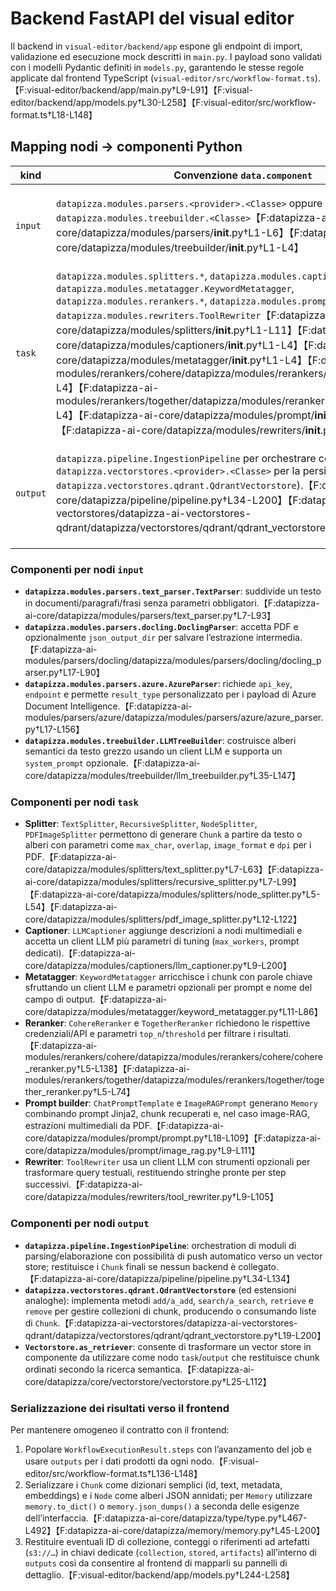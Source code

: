# Backend FastAPI del visual editor

Il backend in `visual-editor/backend/app` espone gli endpoint di import, validazione ed esecuzione mock descritti in `main.py`. I payload sono validati con i modelli Pydantic definiti in `models.py`, garantendo le stesse regole applicate dal frontend TypeScript (`visual-editor/src/workflow-format.ts`).【F:visual-editor/backend/app/main.py†L9-L91】【F:visual-editor/backend/app/models.py†L30-L258】【F:visual-editor/src/workflow-format.ts†L18-L148】 

## Mapping nodi → componenti Python

| kind | Convenzione `data.component` | Tipo di risultato previsto | Serializzazione consigliata |
| --- | --- | --- | --- |
| `input` | `datapizza.modules.parsers.<provider>.<Classe>` oppure `datapizza.modules.treebuilder.<Classe>`【F:datapizza-ai-core/datapizza/modules/parsers/__init__.py†L1-L6】【F:datapizza-ai-core/datapizza/modules/treebuilder/__init__.py†L1-L4】 | Oggetti `Node` che rappresentano alberi documentali.【F:datapizza-ai-core/datapizza/type/type.py†L353-L424】 | Convertire ricorsivamente in dizionari con `node.node_type.value`, `node.metadata` e `children`, quindi restituire nel campo `outputs` del `WorkflowExecutionResult` (es. `outputs.nodeOutputs[nodeId]`).【F:visual-editor/src/workflow-format.ts†L136-L148】 |
| `task` | `datapizza.modules.splitters.*`, `datapizza.modules.captioners.LLMCaptioner`, `datapizza.modules.metatagger.KeywordMetatagger`, `datapizza.modules.rerankers.*`, `datapizza.modules.prompt.*`, `datapizza.modules.rewriters.ToolRewriter`【F:datapizza-ai-core/datapizza/modules/splitters/__init__.py†L1-L11】【F:datapizza-ai-core/datapizza/modules/captioners/__init__.py†L1-L4】【F:datapizza-ai-core/datapizza/modules/metatagger/__init__.py†L1-L4】【F:datapizza-ai-modules/rerankers/cohere/datapizza/modules/rerankers/cohere/__init__.py†L1-L4】【F:datapizza-ai-modules/rerankers/together/datapizza/modules/rerankers/together/__init__.py†L1-L4】【F:datapizza-ai-core/datapizza/modules/prompt/__init__.py†L1-L4】【F:datapizza-ai-core/datapizza/modules/rewriters/__init__.py†L1-L4】 | Varia a seconda del modulo: liste di `Chunk`, `Node` aggiornati, stringhe, oggetti `Memory`.【F:datapizza-ai-core/datapizza/modules/splitters/text_splitter.py†L27-L61】【F:datapizza-ai-core/datapizza/modules/captioners/llm_captioner.py†L100-L164】【F:datapizza-ai-core/datapizza/modules/metatagger/keyword_metatagger.py†L38-L86】【F:datapizza-ai-modules/rerankers/cohere/datapizza/modules/rerankers/cohere/cohere_reranker.py†L66-L138】【F:datapizza-ai-core/datapizza/modules/prompt/prompt.py†L34-L96】【F:datapizza-ai-core/datapizza/modules/rewriters/tool_rewriter.py†L38-L93】 | Serializzare `Chunk` come dict (`id`, `text`, `metadata`, `embeddings` se presenti), i `Node` come descritto per gli input, le stringhe direttamente e le `Memory` con `memory.to_dict()`.【F:datapizza-ai-core/datapizza/type/type.py†L467-L492】【F:datapizza-ai-core/datapizza/memory/memory.py†L45-L200】 Inserire i risultati nel campo `outputs` usando chiavi esplicite (es. `taskOutputs`). |
| `output` | `datapizza.pipeline.IngestionPipeline` per orchestrare componenti e `datapizza.vectorstores.<provider>.<Classe>` per la persistenza (es. `datapizza.vectorstores.qdrant.QdrantVectorstore`).【F:datapizza-ai-core/datapizza/pipeline/pipeline.py†L34-L200】【F:datapizza-ai-vectorstores/datapizza-ai-vectorstores-qdrant/datapizza/vectorstores/qdrant/qdrant_vectorstore.py†L19-L200】 | Operazioni di persistenza o recupero su collezioni di `Chunk`; le pipeline possono restituire `Chunk[]` se nessun vector store è configurato.【F:datapizza-ai-core/datapizza/pipeline/pipeline.py†L61-L134】 | Confermare l’esito in `outputs` (es. `{"collection": ..., "stored": n}`) e serializzare eventuali `Chunk` come sopra. Le risposte di ricerca possono essere inviate al frontend sotto `outputs.retrieval` mantenendo l’ordine fornito dal retriever.【F:datapizza-ai-core/datapizza/core/vectorstore/vectorstore.py†L25-L112】 |

### Componenti per nodi `input`

- **`datapizza.modules.parsers.text_parser.TextParser`**: suddivide un testo in documenti/paragrafi/frasi senza parametri obbligatori.【F:datapizza-ai-core/datapizza/modules/parsers/text_parser.py†L7-L93】 
- **`datapizza.modules.parsers.docling.DoclingParser`**: accetta PDF e opzionalmente `json_output_dir` per salvare l’estrazione intermedia.【F:datapizza-ai-modules/parsers/docling/datapizza/modules/parsers/docling/docling_parser.py†L17-L90】 
- **`datapizza.modules.parsers.azure.AzureParser`**: richiede `api_key`, `endpoint` e permette `result_type` personalizzato per i payload di Azure Document Intelligence.【F:datapizza-ai-modules/parsers/azure/datapizza/modules/parsers/azure/azure_parser.py†L17-L156】 
- **`datapizza.modules.treebuilder.LLMTreeBuilder`**: costruisce alberi semantici da testo grezzo usando un client LLM e supporta un `system_prompt` opzionale.【F:datapizza-ai-core/datapizza/modules/treebuilder/llm_treebuilder.py†L35-L147】 

### Componenti per nodi `task`

- **Splitter**: `TextSplitter`, `RecursiveSplitter`, `NodeSplitter`, `PDFImageSplitter` permettono di generare `Chunk` a partire da testo o alberi con parametri come `max_char`, `overlap`, `image_format` e `dpi` per i PDF.【F:datapizza-ai-core/datapizza/modules/splitters/text_splitter.py†L7-L63】【F:datapizza-ai-core/datapizza/modules/splitters/recursive_splitter.py†L7-L99】【F:datapizza-ai-core/datapizza/modules/splitters/node_splitter.py†L5-L54】【F:datapizza-ai-core/datapizza/modules/splitters/pdf_image_splitter.py†L12-L122】 
- **Captioner**: `LLMCaptioner` aggiunge descrizioni a nodi multimediali e accetta un client LLM più parametri di tuning (`max_workers`, prompt dedicati).【F:datapizza-ai-core/datapizza/modules/captioners/llm_captioner.py†L9-L200】 
- **Metatagger**: `KeywordMetatagger` arricchisce i chunk con parole chiave sfruttando un client LLM e parametri opzionali per prompt e nome del campo di output.【F:datapizza-ai-core/datapizza/modules/metatagger/keyword_metatagger.py†L11-L86】 
- **Reranker**: `CohereReranker` e `TogetherReranker` richiedono le rispettive credenziali/API e parametri `top_n`/`threshold` per filtrare i risultati.【F:datapizza-ai-modules/rerankers/cohere/datapizza/modules/rerankers/cohere/cohere_reranker.py†L5-L138】【F:datapizza-ai-modules/rerankers/together/datapizza/modules/rerankers/together/together_reranker.py†L5-L74】 
- **Prompt builder**: `ChatPromptTemplate` e `ImageRAGPrompt` generano `Memory` combinando prompt Jinja2, chunk recuperati e, nel caso image-RAG, estrazioni multimediali da PDF.【F:datapizza-ai-core/datapizza/modules/prompt/prompt.py†L18-L109】【F:datapizza-ai-core/datapizza/modules/prompt/image_rag.py†L9-L111】 
- **Rewriter**: `ToolRewriter` usa un client LLM con strumenti opzionali per trasformare query testuali, restituendo stringhe pronte per step successivi.【F:datapizza-ai-core/datapizza/modules/rewriters/tool_rewriter.py†L9-L105】 

### Componenti per nodi `output`

- **`datapizza.pipeline.IngestionPipeline`**: orchestration di moduli di parsing/elaborazione con possibilità di push automatico verso un vector store; restituisce i `Chunk` finali se nessun backend è collegato.【F:datapizza-ai-core/datapizza/pipeline/pipeline.py†L34-L134】 
- **`datapizza.vectorstores.qdrant.QdrantVectorstore`** (ed estensioni analoghe): implementa metodi `add/a_add`, `search/a_search`, `retrieve` e `remove` per gestire collezioni di chunk, producendo o consumando liste di `Chunk`.【F:datapizza-ai-vectorstores/datapizza-ai-vectorstores-qdrant/datapizza/vectorstores/qdrant/qdrant_vectorstore.py†L19-L200】 
- **`Vectorstore.as_retriever`**: consente di trasformare un vector store in componente da utilizzare come nodo `task`/`output` che restituisce chunk ordinati secondo la ricerca semantica.【F:datapizza-ai-core/datapizza/core/vectorstore/vectorstore.py†L25-L112】 

### Serializzazione dei risultati verso il frontend

Per mantenere omogeneo il contratto con il frontend:

1. Popolare `WorkflowExecutionResult.steps` con l’avanzamento del job e usare `outputs` per i dati prodotti da ogni nodo.【F:visual-editor/src/workflow-format.ts†L136-L148】 
2. Serializzare i `Chunk` come dizionari semplici (id, text, metadata, embeddings) e i `Node` come alberi JSON annidati; per `Memory` utilizzare `memory.to_dict()` o `memory.json_dumps()` a seconda delle esigenze dell’interfaccia.【F:datapizza-ai-core/datapizza/type/type.py†L467-L492】【F:datapizza-ai-core/datapizza/memory/memory.py†L45-L200】 
3. Restituire eventuali ID di collezione, conteggi o riferimenti ad artefatti (`s3://…`) in chiavi dedicate (`collection`, `stored`, `artifacts`) all’interno di `outputs` così da consentire al frontend di mapparli su pannelli di dettaglio.【F:visual-editor/backend/app/models.py†L244-L258】 

